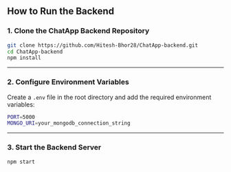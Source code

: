 ##  **How to Run the Backend**  
  
### 1. Clone the ChatApp Backend Repository  
```sh
git clone https://github.com/Hitesh-Bhor28/ChatApp-backend.git  
cd ChatApp-backend  
npm install  
```
  
---
  
### 2. Configure Environment Variables  
Create a `.env` file in the root directory and add the required environment variables:  
```sh
PORT=5000  
MONGO_URI=your_mongodb_connection_string  
```
  
---
  
### 3. Start the Backend Server  
```sh
npm start  
```
